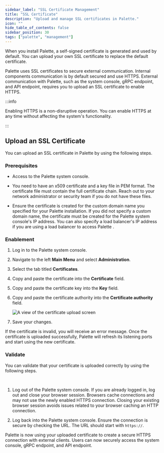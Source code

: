```yaml
---
sidebar_label: "SSL Certificate Management"
title: "SSL Certificate"
description: "Upload and manage SSL certificates in Palette."
icon: ""
hide_table_of_contents: false
sidebar_position: 30
tags: ["palette", "management"]
---
```


When you install Palette, a self-signed certificate is generated and used by default. You can upload your own SSL
certificate to replace the default certificate.

Palette uses SSL certificates to secure external communication. Internal components communication is by default secured
and use HTTPS. External communication with Palette, such as the system console, gRPC endpoint, and API endpoint,
requires you to upload an SSL certificate to enable HTTPS.

:::info

Enabling HTTPS is a non-disruptive operation. You can enable HTTPS at any time without affecting the system's
functionality.

:::

## Upload an SSL Certificate

You can upload an SSL certificate in Palette by using the following steps.

### Prerequisites

- Access to the Palette system console.

- You need to have an x509 certificate and a key file in PEM format. The certificate file must contain the full
  certificate chain. Reach out to your network administrator or security team if you do not have these files.

- Ensure the certificate is created for the custom domain name you specified for your Palette installation. If you did
  not specify a custom domain name, the certificate must be created for the Palette system console's IP address. You can
  also specify a load balancer's IP address if you are using a load balancer to access Palette .

### Enablement

1. Log in to the Palette system console.

2. Navigate to the left **Main Menu** and select **Administration**.

3. Select the tab titled **Certificates**.

4. Copy and paste the certificate into the **Certificate** field.

5. Copy and paste the certificate key into the **Key** field.

6. Copy and paste the certificate authority into the **Certificate authority** field.

   ![A view of the certificate upload screen](/palette_system-management_ssl-certifiacte-management_certificate-upload.webp)

7. Save your changes.

If the certificate is invalid, you will receive an error message. Once the certificate is uploaded successfully, Palette
will refresh its listening ports and start using the new certificate.

### Validate

You can validate that your certificate is uploaded correctly by using the following steps.

<br />

1. Log out of the Palette system console. If you are already logged in, log out and close your browser session. Browsers
   cache connections and may not use the newly enabled HTTPS connection. Closing your existing browser session avoids
   issues related to your browser caching an HTTP connection.

2. Log back into the Palette system console. Ensure the connection is secure by checking the URL. The URL should start
   with `https://`.

Palette is now using your uploaded certificate to create a secure HTTPS connection with external clients. Users can now
securely access the system console, gRPC endpoint, and API endpoint.
